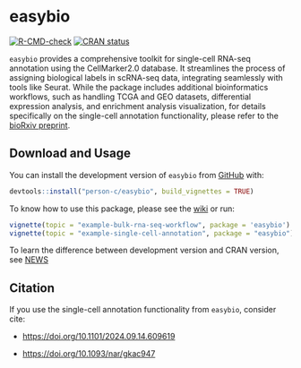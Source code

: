 
<!-- README.md is generated from README.Rmd. Please edit that file -->

# easybio

<!-- badges: start -->

[![R-CMD-check](https://github.com/person-c/easybio/actions/workflows/check-standard.yaml/badge.svg)](https://github.com/person-c/easybio/actions/workflows/check-standard.yaml)
[![CRAN
status](https://www.r-pkg.org/badges/version/easybio)](https://CRAN.R-project.org/package=easybio)
<!-- badges: end -->

`easybio` provides a comprehensive toolkit for single-cell RNA-seq
annotation using the CellMarker2.0 database. It streamlines the process
of assigning biological labels in scRNA-seq data, integrating seamlessly
with tools like Seurat. While the package includes additional
bioinformatics workflows, such as handling TCGA and GEO datasets,
differential expression analysis, and enrichment analysis visualization,
for details specifically on the single-cell annotation functionality,
please refer to the [bioRxiv
preprint](https://doi.org/10.1101/2024.09.14.609619).

## Download and Usage

You can install the development version of `easybio` from
[GitHub](https://github.com/) with:

``` r
devtools::install("person-c/easybio", build_vignettes = TRUE)
```

To know how to use this package, please see the
[wiki](https://github.com/person-c/easybio/wiki) or run:

``` r
vignette(topic = "example-bulk-rna-seq-workflow", package = 'easybio')
vignette(topic = "example-single-cell-annotation", package = "easybio")
```

To learn the difference between development version and CRAN version,
see [NEWS](./NEWS.md)

## Citation

If you use the single-cell annotation functionality from `easybio`,
consider cite:

- <https://doi.org/10.1101/2024.09.14.609619>

- <https://doi.org/10.1093/nar/gkac947>
